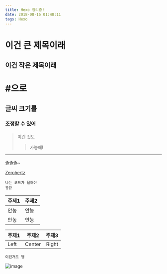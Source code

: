 ```yaml
---
title: Hexo 정리중!
date: 2018-08-16 01:48:11
tags: Hexo
---
```


# 이건 큰 제목이래

## 이건 작은 제목이래

# #으로

## 글씨 크기를

### 조정할 수 있어

#### 

> 이런 것도
>
> > 가능해!

---

줄줄줄~

[Zerohertz](https://zerohertz.github.io/)

```
나는 코드가 될꺼야
뀨뀨
```

| 주제1 | 주제2 |
| ----- | ----- |
| 안농  | 안농  |
| 안농  | 안농  |

| 주제1 | 주제2  | 주제3 |
| :---- | :----: | ----: |
| Left  | Center | Right |

`이런거도 됑`

![image](/images/hexo-init/image.png)
